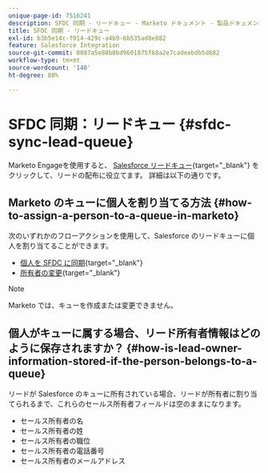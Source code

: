```yaml
---
unique-page-id: 7516241
description: SFDC 同期 - リードキュー - Marketo ドキュメント - 製品ドキュメント
title: SFDC 同期 - リードキュー
exl-id: b3b5e14c-f914-429c-a4b9-6b535ad8e882
feature: Salesforce Integration
source-git-commit: 0087a5e88b8bd9601875f68a2e7cadeebdb5d682
workflow-type: tm+mt
source-wordcount: '140'
ht-degree: 88%

---
```


# SFDC 同期：リードキュー {#sfdc-sync-lead-queue}

Marketo Engageを使用すると、 [Salesforce リードキュー](https://help.salesforce.com/apex/HTViewHelpDoc?id=queues_overview.htm){target="_blank"} をクリックして、リードの配布に役立てます。 詳細は以下の通りです。

## Marketo のキューに個人を割り当てる方法 {#how-to-assign-a-person-to-a-queue-in-marketo}

次のいずれかのフローアクションを使用して、Salesforce のリードキューに個人を割り当てることができます。

* [個人を SFDC に同期](/help/marketo/product-docs/core-marketo-concepts/smart-campaigns/salesforce-flow-actions/sync-person-to-sfdc.md){target="_blank"}
* [所有者の変更](/help/marketo/product-docs/core-marketo-concepts/smart-campaigns/salesforce-flow-actions/change-owner.md){target="_blank"}

>[!NOTE]
>
>Marketo では、キューを作成または変更できません。

## 個人がキューに属する場合、リード所有者情報はどのように保存されますか？ {#how-is-lead-owner-information-stored-if-the-person-belongs-to-a-queue}

リードが Salesforce のキューに所有されている場合、リードが所有者に割り当てられるまで、これらのセールス所有者フィールドは空のままになります。

* セールス所有者の名
* セールス所有者の姓
* セールス所有者の職位
* セールス所有者の電話番号
* セールス所有者のメールアドレス
